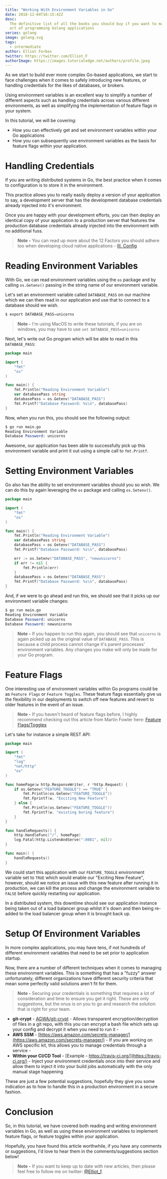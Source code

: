 ```yaml
---
title: "Working With Environment Variables in Go"
date: 2018-12-04T16:15:42Z
desc:
  The definitive list of all the books you should buy if you want to master the
  art of programming Golang applications
series: golang
image: golang.svg
tags:
  - intermediate
author: Elliot Forbes
twitter: https://twitter.com/Elliot_F
authorImage: https://images.tutorialedge.net/authors/profile.jpeg
---
```


As we start to build ever more complex Go-based applications, we start to face
challenges when it comes to safely introducing new features, or handling
credentials for the likes of databases, or brokers.

Using environment variables is an excellent way to simplify a number of
different aspects such as handling credentials across various different
environments, as well as simplifying the implementation of feature flags in your
system.

In this tutorial, we will be covering:

- How you can effectively get and set environment variables within your Go
  applications
- How you can subsequently use environment variables as the basis for feature
  flags within your application.

# Handling Credentials

If you are writing distributed systems in Go, the best practice when it comes to
configuration is to store it in the environment.

This practice allows you to really easily deploy a version of your application
to say, a development server that has the development database credentials
already injected into it's environment.

Once you are happy with your development efforts, you can then deploy an
identical copy of your application to a production server that features the
production database credentials already injected into the environment with no
additional fuss.

> **Note -** You can read up more about the 12 Factors you should adhere too
> when developing cloud native applications -
> [III. Config](https://12factor.net/config)

# Reading Environment Variables

With Go, we can read environment variables using the `os` package and by calling
`os.Getenv()` passing in the string name of our environment variable.

Let's set an environment variable called `DATABASE_PASS` on our machine which we
can then read in our application and use that to connect to a database should we
wish.

```s
$ export DATABASE_PASS=unicorns
```

> **Note -** I'm using MacOS to write these tutorials, if you are on windows,
> you may have to use `set DATABASE_PASS=unicorns`

Next, let's write out Go program which will be able to read in this
`DATABASE_PASS`:

```go
package main

import (
    "fmt"
    "os"
)

func main() {
    fmt.Println("Reading Environment Variable")
    var databasePass string
    databasePass = os.Getenv("DATABASE_PASS")
    fmt.Printf("Database Password: %s\n", databasePass)
}
```

Now, when you run this, you should see the following output:

```s
$ go run main.go
Reading Environment Variable
Database Password: unicorns
```

Awesome, our application has been able to successfully pick up this environment
variable and print it out using a simple call to `fmt.Printf`.

# Setting Environment Variables

Go also has the ability to set environment variables should you so wish. We can
do this by again leveraging the `os` package and calling `os.Setenv()`.

```go
package main

import (
    "fmt"
    "os"
)

func main() {
    fmt.Println("Reading Environment Variable")
    var databasePass string
    databasePass = os.Getenv("DATABASE_PASS")
    fmt.Printf("Database Password: %s\n", databasePass)

    err := os.Setenv("DATABASE_PASS", "newunicorns")
    if err != nil {
        fmt.Println(err)
    }
    databasePass = os.Getenv("DATABASE_PASS")
    fmt.Printf("Database Password: %s\n", databasePass)
}

```

And, if we were to go ahead and run this, we should see that it picks up our
environment variable changes:

```s
$ go run main.go
Reading Environment Variable
Database Password: unicorns
Database Password: newunicorns
```

> **Note -** If you happen to run this again, you should see that `unicorns` is
> again picked up as the original value of `DATABASE_PASS`. This is because a
> child process cannot change it's parent processes' environment variables. Any
> changes you make will only be made for your Go program.

# Feature Flags

One interesting use of environment variables within Go programs could be as
`Feature Flags` or `Feature Toggles`. These feature flags essentially give us
the flexibility in our deployments to switch off new features and revert to
older features in the event of an issue.

> **Note -** If you haven't heard of feature flags before, I highly recommend
> checking out this article from Martin Fowler here:
> [Feature Flags/Toggles](https://martinfowler.com/articles/feature-toggles.html)

Let's take for instance a simple REST API:

```go
package main

import (
    "fmt"
    "log"
    "net/http"
    "os"
)

func homePage(w http.ResponseWriter, r *http.Request) {
    if os.Getenv("FEATURE_TOGGLE") == "TRUE" {
        fmt.Println(os.Getenv("FEATURE_TOGGLE"))
        fmt.Fprintf(w, "Exciting New Feature")
    } else {
        fmt.Println(os.Getenv("FEATURE_TOGGLE"))
        fmt.Fprintf(w, "existing boring feature")
    }
}

func handleRequests() {
    http.HandleFunc("/", homePage)
    log.Fatal(http.ListenAndServe(":8081", nil))
}

func main() {
    handleRequests()
}

```

We could start this application with our `FEATURE_TOGGLE` environment variable
set to `TRUE` which would enable our "Exciting New Feature", however, should we
notice an issue with this new feature after running it in production, we can
kill the process and change the environment variable to `FALSE` before quickly
restarting our application.

In a distributed system, this downtime should see our application instance being
taken out of a load balancer group whilst it's down and then being re-added to
the load balancer group when it is brought back up.

# Setup Of Environment Variables

In more complex applications, you may have tens, if not hundreds of different
environment variables that need to be set prior to application startup.

Now, there are a number of different techniques when it comes to managing these
environment variables. This is something that has a "fuzzy" answer
unfortunately, different organizations have different security criteria that
mean some perfectly valid solutions aren't fit for them.

> **Note -** Securing your credentials is something that requires a lot of
> consideration and time to ensure you get it right. These are only suggestions,
> but the onus is on you to go and research the solution that is right for your
> team.

- **git-crypt** - [AGWA/git-crypt](https://github.com/AGWA/git-crypt) - Allows
  transparent encryption/decryption of files in a git repo, with this you can
  encrypt a bash file which sets up your config and decrypt it when you need to
  run it -
- **AWS SSM** -
  [https://aws.amazon.com/secrets-manager/](https://aws.amazon.com/secrets-manager/) -
  If you are working on AWS specific kit, this allows you to manage credentials
  through a service -
- **Within your CI/CD Tool** -
  [Example - https://travis-ci.org/](https://travis-ci.org/) - Inject your
  environment credentials once into their service and allow them to inject it
  into your build jobs automatically with the only manual stage happening

These are just a few potential suggestions, hopefully they give you some
indication as to how to handle this in a production environment in a secure
fashion.

# Conclusion

So, in this tutorial, we have covered both reading and writing environment
variables in Go, as well as using these environment variables to implement
feature flags, or feature toggles within your application.

Hopefully, you have found this article worthwhile, if you have any comments or
suggestions, I'd love to hear them in the comments/suggestions section below!

> **Note -** If you want to keep up to date with new articles, then please feel
> free to follow me on twitter: [@Elliot_f](https://twitter.com/elliot_f).

